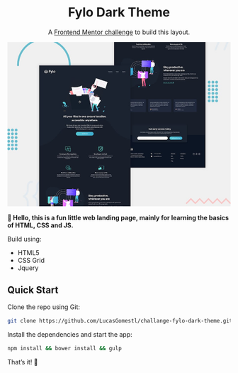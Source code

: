 <h1 align=center>Fylo Dark Theme</h1>

<p align=center>
A <a href='https://www.frontendmentor.io/challenges/fylo-dark-theme-landing-page-5ca5f2d21e82137ec91a50fd'>Frontend Mentor challenge</a> to build this layout.
</p>

![Design preview for the Fylo landing page with dark theme and features grid challenge](img/desktop-preview.jpg)

**👋 Hello, this is a fun little web landing page, mainly for learning the
basics of HTML, CSS and JS.**

Build using:

- HTML5
- CSS Grid
- Jquery

## Quick Start

Clone the repo using Git:

```bash
git clone https://github.com/LucasGomestl/challange-fylo-dark-theme.git
```

Install the dependencies and start the app:

```bash
npm install && bower install && gulp
```

That’s it! 🎉
